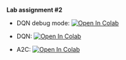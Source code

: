 __Lab assignment #2__

* DQN debug mode:
[![Open In Colab](https://colab.research.google.com/assets/colab-badge.svg)](https://colab.research.google.com/github/girafe-ai/ml-mipt/blob/advanced_f20/homeworks_advanced/Lab2_RL/Lab2_DQN_debug.ipynb)

* DQN: [![Open In Colab](https://colab.research.google.com/assets/colab-badge.svg)](https://colab.research.google.com/github/girafe-ai/ml-mipt/blob/advanced_f20/homeworks_advanced/Lab2_RL/Lab2_Atari_DQN.ipynb)

* A2C: [![Open In Colab](https://colab.research.google.com/assets/colab-badge.svg)](https://colab.research.google.com/github/girafe-ai/ml-mipt/blob/advanced_f20/homeworks_advanced/Lab2_RL/Lab2_Atari_A2C.ipynb)
